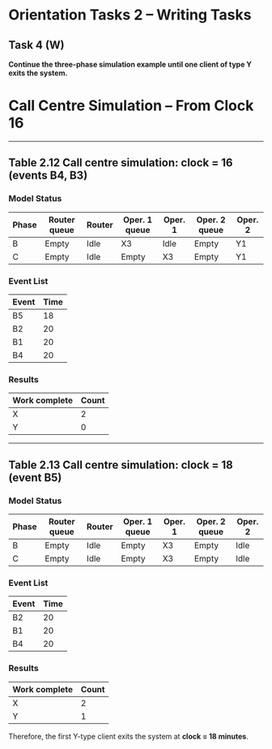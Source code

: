 # Orientation Tasks 2 – Writing Tasks


## Task 4 (W)

**Continue the three-phase simulation example until one client of type Y exits the system.**


# Call Centre Simulation – From Clock 16

---

## Table 2.12 Call centre simulation: clock = 16 (events B4, B3)

### Model Status
| Phase | Router queue | Router | Oper. 1 queue | Oper. 1 | Oper. 2 queue | Oper. 2 |
|-------|--------------|--------|---------------|---------|---------------|---------|
| B     | Empty        | Idle   | X3            | Idle    | Empty         | Y1      |
| C     | Empty        | Idle   | Empty         | X3      | Empty         | Y1      |

### Event List
| Event | Time |
|-------|------|
| B5    | 18   |
| B2    | 20   |
| B1    | 20   |
| B4    | 20   |

### Results
| Work complete | Count |
|---------------|-------|
| X             | 2     |
| Y             | 0     |

---

## Table 2.13 Call centre simulation: clock = 18 (event B5)

### Model Status
| Phase | Router queue | Router | Oper. 1 queue | Oper. 1 | Oper. 2 queue | Oper. 2 |
|-------|--------------|--------|---------------|---------|---------------|---------|
| B     | Empty        | Idle   | Empty         | X3      | Empty         | Idle    |
| C     | Empty        | Idle   | Empty         | X3      | Empty         | Idle    |

### Event List
| Event | Time |
|-------|------|
| B2    | 20   |
| B1    | 20   |
| B4    | 20   |

### Results
| Work complete | Count |
|---------------|-------|
| X             | 2     |
| Y             | 1     |


Therefore, the first Y-type client exits the system at **clock = 18 minutes**.














